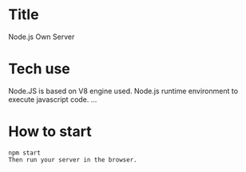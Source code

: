 # Title
Node.js Own Server

# Tech use
Node.JS is based on V8 engine used. Node.js runtime environment to execute javascript code.
...
# How to start
```
npm start
Then run your server in the browser.

